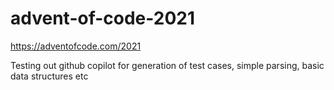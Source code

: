 # advent-of-code-2021

https://adventofcode.com/2021

Testing out github copilot for generation of test cases, simple parsing, basic data structures etc
